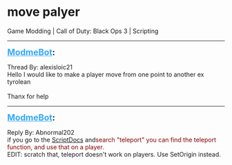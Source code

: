 # move palyer
Game Modding | Call of Duty: Black Ops 3 | Scripting

---
<strong style="font-size: 1.4em;"><span style="text-decoration: underline;text-decoration-color: #34a7f9;"><span style="color:#34a7f9;">ModmeBot</span></span>:</strong>

<p>Thread By: alexisloic21<br />Hello I would like to make a player move from one point to another ex tyrolean<br /> <br />Thanx for help</p>

---
<strong style="font-size: 1.4em;"><span style="text-decoration: underline;text-decoration-color: #34a7f9;"><span style="color:#34a7f9;">ModmeBot</span></span>:</strong>

<p>Reply By: Abnormal202<br />if you go to the <a href="http://aviacreations.com/modme/scriptdocs/">ScriptDocs</a> and<span style="color:#800000;">search &quot;teleport&quot; you can find the teleport function, and use that on a player.</span><br />EDIT: scratch that, teleport doesn&#39;t work on players. Use SetOrigin instead.</p>
